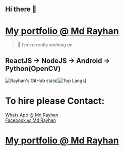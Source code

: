 ## Hi there 👋

# [My portfolio @ Md Rayhan](https://m666362.github.io/)

> 🔭 I’m currently working on -
> 
## ReactJS -> NodeJS -> Android -> Python(OpenCV)

![Rayhan's GitHub stats](https://github-readme-stats.vercel.app/api?username=m666362&show_icons=true&theme=midnight-purple)[![Top Langs](https://github-readme-stats.vercel.app/api/top-langs/?username=m666362&theme=midnight-purple&layout=compact)]


# To hire please Contact:

[Whats App @ Md Rayhan](https://api.whatsapp.com/send?phone=8801766324950)<br/>
[Facebook @ Md Rayhan](https://www.facebook.com/mdrayhan9464/)<br/>
# [My portfolio @ Md Rayhan](https://m666362.github.io/)

